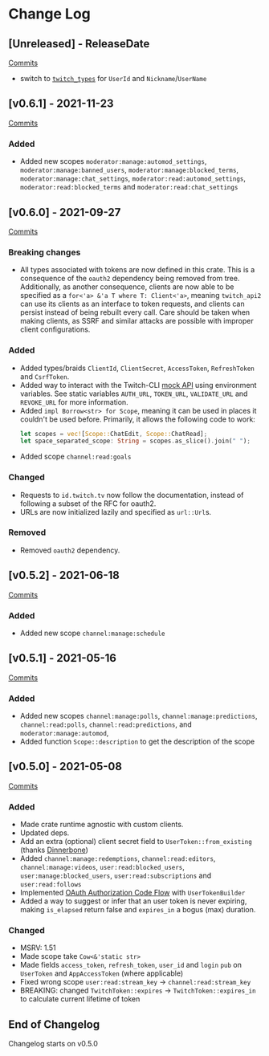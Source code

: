 # Change Log

<!-- next-header -->

## [Unreleased] - ReleaseDate

[Commits](https://github.com/Emilgardis/twitch_oauth2/compare/v0.6.1...Unreleased)

* switch to [`twitch_types`](https://crates.io/crates/twitch_types) for `UserId` and `Nickname`/`UserName`

## [v0.6.1] - 2021-11-23

[Commits](https://github.com/Emilgardis/twitch_oauth2/compare/v0.6.0...v0.6.1)

### Added

* Added new scopes `moderator:manage:automod_settings`, `moderator:manage:banned_users`,
  `moderator:manage:blocked_terms`, `moderator:manage:chat_settings`, `moderator:read:automod_settings`,
  `moderator:read:blocked_terms` and `moderator:read:chat_settings`

## [v0.6.0] - 2021-09-27

[Commits](https://github.com/Emilgardis/twitch_oauth2/compare/v0.5.2...v0.6.0)

### Breaking changes

* All types associated with tokens are now defined in this crate. This is a consequence of the `oauth2` dependency being removed from tree.
  Additionally, as another consequence, clients are now able to be specified as a `for<'a> &'a T where T: Client<'a>`, meaning `twitch_api2` can use its clients as an interface to token requests,
  and clients can persist instead of being rebuilt every call. Care should be taken when making clients, as SSRF and similar attacks are possible with improper client configurations.

### Added

* Added types/braids `ClientId`, `ClientSecret`, `AccessToken`, `RefreshToken` and `CsrfToken`.
* Added way to interact with the Twitch-CLI [mock API](https://github.com/twitchdev/twitch-cli/blob/main/docs/mock-api.md) using environment variables.
  See static variables `AUTH_URL`, `TOKEN_URL`, `VALIDATE_URL` and `REVOKE_URL` for more information.
* Added `impl Borrow<str> for Scope`, meaning it can be used in places it couldn't be used before. Primarily, it allows the following code to work:
  ```rust
  let scopes = vec![Scope::ChatEdit, Scope::ChatRead];
  let space_separated_scope: String = scopes.as_slice().join(" ");
  ```
* Added scope `channel:read:goals`

### Changed

* Requests to `id.twitch.tv` now follow the documentation, instead of following a subset of the RFC for oauth2.
* URLs are now initialized lazily and specified as `url::Url`s.

### Removed

* Removed `oauth2` dependency.

## [v0.5.2] - 2021-06-18

[Commits](https://github.com/Emilgardis/twitch_oauth2/compare/v0.5.1...v0.5.2)

### Added

* Added new scope `channel:manage:schedule`

## [v0.5.1] - 2021-05-16

[Commits](https://github.com/Emilgardis/twitch_oauth2/compare/v0.5.0...v0.5.1)

### Added

* Added new scopes `channel:manage:polls`, `channel:manage:predictions`, `channel:read:polls`, `channel:read:predictions`, and `moderator:manage:automod`,
* Added function `Scope::description` to get the description of the scope

## [v0.5.0] - 2021-05-08

[Commits](https://github.com/Emilgardis/twitch_oauth2/compare/49a083ceda6768cc52a1f8f1714bb7f942f24c01...v0.5.0)

### Added

* Made crate runtime agnostic with custom clients.
* Updated deps.
* Add an extra (optional) client secret field to `UserToken::from_existing` (thanks [Dinnerbone](https://github.com/Dinnerbone))
* Added `channel:manage:redemptions`, `channel:read:editors`, `channel:manage:videos`, `user:read:blocked_users`,  `user:manage:blocked_users`, `user:read:subscriptions` and `user:read:follows`
* Implemented [OAuth Authorization Code Flow](https://dev.twitch.tv/docs/authentication/getting-tokens-oauth/#oauth-authorization-code-flow) with `UserTokenBuilder`
* Added a way to suggest or infer that an user token is never expiring, making `is_elapsed` return false and `expires_in` a bogus (max) duration.
### Changed

* MSRV: 1.51
* Made scope take `Cow<&'static str>`
* Made fields `access_token`, `refresh_token`, `user_id` and `login` `pub` on `UserToken` and `AppAccessToken` (where applicable)
* Fixed wrong scope `user:read:stream_key` -> `channel:read:stream_key`
* BREAKING: changed `TwitchToken::expires` -> `TwitchToken::expires_in` to calculate current lifetime of token

## End of Changelog 

Changelog starts on v0.5.0